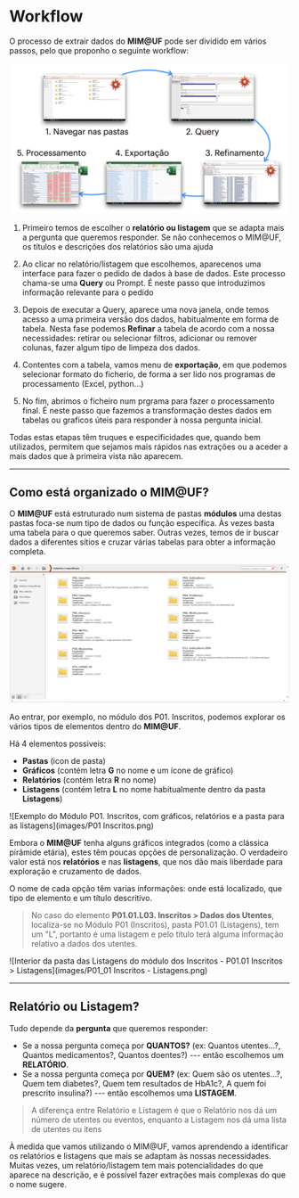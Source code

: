 # Workflow

O processo de extrair dados do **MIM@UF** pode ser dividido em vários passos, pelo que proponho o seguinte workflow:

![Workflow do MIM@UF](images/workflow.png)

1. Primeiro temos de escolher o **relatório ou listagem** que se adapta mais a pergunta que queremos responder. Se não conhecemos o MIM@UF, os títulos e descrições dos relatórios são uma ajuda

2. Ao clicar no relatório/listagem que escolhemos, aparecenos uma interface para fazer o pedido de dados à base de dados. Este processo chama-se uma **Query** ou Prompt. É neste passo que introduzimos informação relevante para o pedido

3. Depois de executar a Query, aparece uma nova janela, onde temos acesso a uma primeira versão dos dados, habitualmente em forma de tabela. Nesta fase podemos **Refinar** a tabela de acordo com a nossa necessidades: retirar ou selecionar filtros, adicionar ou remover colunas, fazer algum tipo de limpeza dos dados.

4. Contentes com a tabela, vamos menu de **exportação**, em que podemos selecionar formato do ficherio, de forma a ser lido nos programas de processamento (Excel, python...)

5. No fim, abrimos o ficheiro num prgrama para fazer o processamento final. É neste passo que fazemos a transformação destes dados em tabelas ou graficos úteis para responder à nossa pergunta inicial.

Todas estas etapas têm truques e especificidades que, quando bem utilizados, permitem que sejamos mais rápidos nas extrações ou a aceder a mais dados que à primeira vista não aparecem.

---

## Como está organizado o MIM@UF?

O **MIM@UF** está estruturado num sistema de pastas **módulos** uma destas pastas foca-se num tipo de dados ou função específica. Às vezes basta uma tabela para o que queremos saber. Outras vezes, temos de ir buscar dados a diferentes sítios e cruzar várias tabelas para obter a informação completa.

![Página inicial do MIM@UF com os vários módulos disponíveis](images/Inicio.png)

Ao entrar, por exemplo, no módulo dos P01. Inscritos, podemos explorar os vários tipos de elementos dentro do **MIM@UF**.

Há 4 elementos possiveis:

- **Pastas** (icon de pasta)
- **Gráficos** (contém letra **G** no nome e um ícone de gráfico)
- **Relatórios** (contém letra **R** no nome)
- **Listagens** (contém letra **L** no nome habitualmente dentro da pasta **Listagens**)

![Exemplo do Módulo P01. Inscritos, com gráficos, relatórios e a pasta para as listagens](images/P01 Inscritos.png)

Embora o **MIM@UF** tenha alguns gráficos integrados (como a clássica pirâmide etária), estes têm poucas opções de personalização. O verdadeiro valor está nos **relatórios** e nas **listagens**, que nos dão mais liberdade para exploração e cruzamento de dados.

O nome de cada opção têm varias informações: onde está localizado, que tipo de elemento e um título descritivo.

> No caso do elemento **P01.01.L03. Inscritos > Dados dos Utentes**, localiza-se no Módulo P01 (Inscritos), pasta P01.01 (Listagens), tem um "L", portanto é uma listagem e pelo título terá alguma informação relativo a dados dos utentes.

![Interior da pasta das Listagens do módulo dos Inscritos - P01.01 Inscritos > Listagens](images/P01_01 Inscritos - Listagens.png)

---

## Relatório ou Listagem?

Tudo depende da **pergunta** que queremos responder:

- Se a nossa pergunta começa por **QUANTOS?** (ex: Quantos utentes...?, Quantos medicamentos?, Quantos doentes?) --- então escolhemos um **RELATÓRIO**.
- Se a nossa pergunta começa por **QUEM?** (ex: Quem são os utentes...?, Quem tem diabetes?, Quem tem resultados de HbA1c?, A quem foi prescrito insulina?) --- então escolhemos uma **LISTAGEM**.

> A diferença entre Relatório e Listagem é que o Relatório nos dá um número de utentes ou eventos, enquanto a Listagem nos dá uma lista de utentes ou itens

À medida que vamos utilizando o MIM@UF, vamos aprendendo a identificar os relatórios e listagens que mais se adaptam às nossas necessidades. Muitas vezes, um relatório/listagem tem mais potencialidades do que aparece na descrição, e é possível fazer extrações mais complexas do que o nome sugere.
